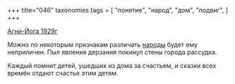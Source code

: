+++
title="046"
taxonomies.tags = [
 "понятие",
 "народ",
 "дом",
 "подвиг",
]
+++

[Агни-Йога 1929г](/agni/1929)

Можно по некоторым признакам различать [народы](/tags/подвиг) будет ему неприличен. Пыл явления дерзания покинул стены города рассудка.   

Каждый помнит детей, ушедших из дома за счастьем, и сказки всех времён отдают счастье этим детям.